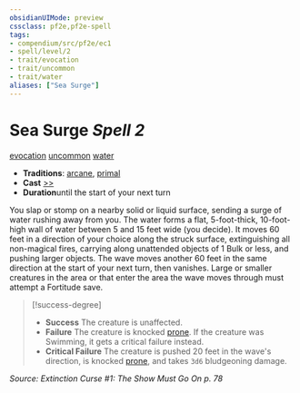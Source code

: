 ```yaml
---
obsidianUIMode: preview
cssclass: pf2e,pf2e-spell
tags:
- compendium/src/pf2e/ec1
- spell/level/2
- trait/evocation
- trait/uncommon
- trait/water
aliases: ["Sea Surge"]
---
```

# Sea Surge *Spell 2*   
[evocation](/rules/traits/evocation.md)  [uncommon](/rules/traits/uncommon.md)  [water](/rules/traits/water.md)  

- **Traditions**: [arcane](/rules/traits/arcane.md), [primal](/rules/traits/primal.md)
- **Cast** [>>](/rules/core-rulebook/chapter-9-playing-the-game.md#Actions "Two-Action") 
- **Duration**until the start of your next turn

You slap or stomp on a nearby solid or liquid surface, sending a surge of water rushing away from you. The water forms a flat, 5-foot-thick, 10-foot-high wall of water between 5 and 15 feet wide (you decide). It moves 60 feet in a direction of your choice along the struck surface, extinguishing all non-magical fires, carrying along unattended objects of 1 Bulk or less, and pushing larger objects. The wave moves another 60 feet in the same direction at the start of your next turn, then vanishes. Large or smaller creatures in the area or that enter the area the wave moves through must attempt a Fortitude save.

> [!success-degree] 
> - **Success** The creature is unaffected.
> - **Failure** The creature is knocked [prone](/rules/conditions.md#Prone). If the creature was Swimming, it gets a critical failure instead.
> - **Critical Failure** The creature is pushed 20 feet in the wave's direction, is knocked [prone](/rules/conditions.md#Prone), and takes `3d6` bludgeoning damage.

*Source: Extinction Curse #1: The Show Must Go On p. 78*